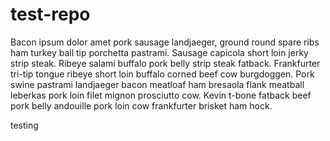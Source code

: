# test-repo

Bacon ipsum dolor amet pork sausage landjaeger, ground round spare ribs ham turkey ball tip porchetta pastrami. Sausage capicola short loin jerky strip steak. Ribeye salami buffalo pork belly strip steak fatback. Frankfurter tri-tip tongue ribeye short loin buffalo corned beef cow burgdoggen. Pork swine pastrami landjaeger bacon meatloaf ham bresaola flank meatball leberkas pork loin filet mignon prosciutto cow. Kevin t-bone fatback beef pork belly andouille pork loin cow frankfurter brisket ham hock.

testing
